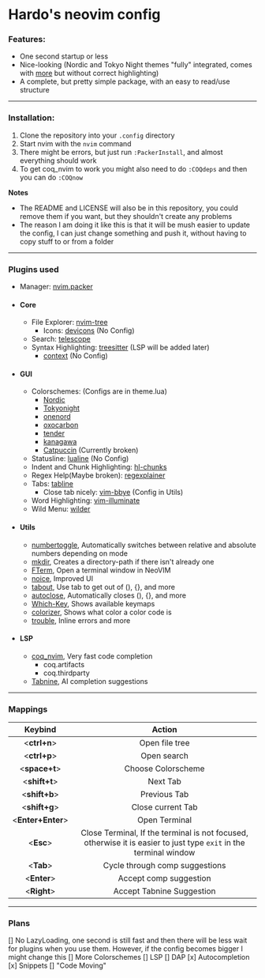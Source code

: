 # Hardo's neovim config

### Features:
- One second startup or less
- Nice-looking (Nordic and Tokyo Night themes "fully" integrated, comes with [more](https://github.com/HardoMX/nvim#gui) but without correct highlighting)
- A complete, but pretty simple package, with an easy to read/use structure

---

### Installation:
1. Clone the repository into your `.config` directory
2. Start nvim with the `nvim` command
3. There might be errors, but just run `:PackerInstall`, and almost everything should work
4. To get coq_nvim to work you might also need to do `:COQdeps` and then you can do `:COQnow`

**Notes**
- The README and LICENSE will also be in this repository, you could remove them if you want, but they shouldn't create any problems
- The reason I am doing it like this is that it will be mush easier to update the config, I can just change something and push it, without having to copy stuff to or from a folder

---

### Plugins used
- Manager: [nvim.packer](https://github.com/wbthomason/packer.nvim)
- #### **Core**
    - File Explorer: [nvim-tree](https://github.com/nvim-tree/nvim-tree.lua)
        - Icons: [devicons](https://github.com/nvim-tree/nvim-web-devicons) (No Config)
    - Search: [telescope](https://github.com/nvim-telescope/telescope.nvim)
    - Syntax Highlighting: [treesitter](https://github.com/nvim-treesitter/nvim-treesitter) (LSP will be added later)
        - [context](https://github.com/nvim-treesitter/nvim-treesitter-context) (No Config)
  
- #### **GUI**
    - Colorschemes: (Configs are in theme.lua)
        - [Nordic](https://github.com/AlexvZyl/nordic.nvim)
        - [Tokyonight](https://github.com/folke/tokyonight.nvim)
        - [onenord](https://github.com/rmehri01/onenord.nvim)
        - [oxocarbon](https://github.com/nyoom-engineering/oxocarbon.nvim)
        - [tender](https://github.com/jacoborus/tender.vim)
        - [kanagawa](https://github.com/rebelot/kanagawa.nvim)
        - [Catpuccin](https://github.com/rebelot/kanagawa.nvim) (Currently broken)
    - Statusline: [lualine](https://github.com/nvim-lualine/lualine.nvim) (No Config)
    - Indent and Chunk Highlighting: [hl-chunks](https://github.com/shellRaining/hlchunk.nvim)
    - Regex Help(Maybe broken): [regexplainer](https://github.com/bennypowers/nvim-regexplainer)
    - Tabs: [tabline](https://github.com/kdheepak/tabline.nvim)
        - Close tab nicely: [vim-bbye](https://github.com/moll/vim-bbye) (Config in Utils)
    - Word Highlighting: [vim-illuminate](https://github.com/RRethy/vim-illuminate)
    - Wild Menu: [wilder](https://github.com/gelguy/wilder.nvim)
  
- #### **Utils**
    - [numbertoggle](https://github.com/sitiom/nvim-numbertoggle), Automatically switches between relative and absolute numbers depending on mode
    - [mkdir](https://github.com/jghauser/mkdir.nvim), Creates a directory-path if there isn't already one
    - [FTerm](https://github.com/numToStr/FTerm.nvim), Open a terminal window in NeoVIM
    - [noice](https://github.com/folke/noice.nvim), Improved UI
    - [tabout](https://github.com/abecodes/tabout.nvim), Use tab to get out of (), {}, and more
    - [autoclose](https://github.com/m4xshen/autoclose.nvim), Automatically closes (), {}, and more
    - [Which-Key](https://github.com/folke/which-key.nvim), Shows available keymaps
    - [colorizer](https://github.com/NvChad/nvim-colorizer.lua), Shows what color a color code is
    - [trouble](https://github.com/folke/trouble.nvim), Inline errors and more

- #### **LSP**
    - [coq_nvim](https://github.com/ms-jpq/coq_nvim), Very fast code completion
        - coq.artifacts
        - coq.thirdparty
    - [Tabnine](https://github.com/codota/tabnine-nvim), AI completion suggestions




---

### Mappings
| Keybind | Action |
| :-: | :-: |
| <**ctrl+n**> | Open file tree |
| <**ctrl+p**> | Open search |
| <**space+t**> | Choose Colorscheme |
| <**shift+t**> | Next Tab |
| <**shift+b**> | Previous Tab |
| <**shift+g**> | Close current Tab |
| <**Enter+Enter**> | Open Terminal |
| <**Esc**> | Close Terminal, If the terminal is not focused, otherwise it is easier to just type `exit` in the terminal window |
| <**Tab**> | Cycle through comp suggestions |
| <**Enter**> | Accept comp suggestion |
| <**Right**> | Accept Tabnine Suggestion |

---

### Plans
[] No LazyLoading, one second is still fast and then there will be less wait for plugins when you use them. However, if the config becomes bigger I might change this
[] More Colorschemes
[] LSP
[] DAP
[x] Autocompletion
[x] Snippets
[] "Code Moving"
